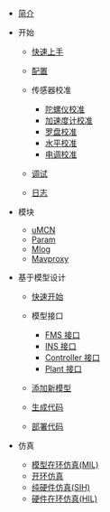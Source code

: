 <!-- docs/_sidebar.md -->

- [简介](content_ch/)

- 开始

  - [快速上手](content_ch/introduction/quickstart.md)
  - [配置](content_ch/introduction/configuration.md)
  - 传感器校准
  
    - [陀螺仪校准](content_ch/introduction/calibration/gyro_calib.md)
    - [加速度计校准](content_ch/introduction/calibration/accel_calib.md)
    - [罗盘校准](content_ch/introduction/calibration/mag_calib.md)
    - [水平校准](content_ch/introduction/calibration/level_calib.md)
    - [电调校准](content_ch/introduction/calibration/esc_calib.md)

  - [调试](content_ch/introduction/debug.md)
  - [日志](content_ch/introduction/logging.md)

- 模块

  - [uMCN](content_ch/modules/uMCN.md)
  - [Param](content_ch/modules/param.md)
  - [Mlog](content_ch/modules/mlog.md)
  - [Mavproxy](content_ch/modules/mavproxy.md)

- 基于模型设计

  - [快速开始](content_ch/mbd/mbd_quickstart.md)

  - 模型接口

    - [FMS 接口](content_ch/mbd/interface/fms_interface.md)
    - [INS 接口](content_ch/mbd/interface/ins_interface.md)
    - [Controller 接口](content_ch/mbd/interface/controller_interface.md)
    - [Plant 接口](content_ch/mbd/interface/plant_interface.md)

  - [添加新模型](content_ch/mbd/new_model.md)
  - [生成代码](content_ch/mbd/codegen.md)
  - [部署代码](content_ch/mbd/code_deploy.md)

- 仿真

  - [模型在环仿真(MIL)](content_ch/simulation/MIL.md)
  - [开环仿真](content_ch/simulation/openloop.md)
  - [纯硬件仿真(SIH)](content_ch/simulation/SIH.md)
  - [硬件在环仿真(HIL)](content_ch/simulation/HIL.md)

